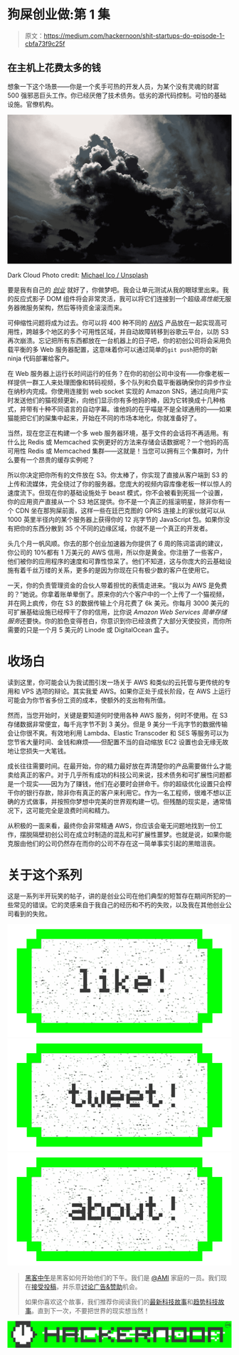 # 狗屎创业做:第 1 集

> 原文：<https://medium.com/hackernoon/shit-startups-do-episode-1-cbfa73f9c25f>

## 在主机上花费太多的钱

想象一下这个场景——你是一个炙手可热的开发人员，为某个没有灵魂的财富 500 强邪恶巨头工作。你已经厌倦了技术债务。低劣的源代码控制。可怕的基础设施。官僚机构。

![](img/604769ded357277c43006ea68664cd74.png)

Dark Cloud Photo credit: [Michael Ico / Unsplash](https://unsplash.com/search/dark-cloud?photo=Dc9r3VMU1Mo)

要是我有自己的 [*创业*](https://hackernoon.com/tagged/startup) 就好了，你做梦吧。我会让单元测试从我的眼球里出来。我的反应式影子 DOM 组件将会非常灵活，我可以将它们连接到一个超级*高性能*无服务器微服务架构，然后等待资金滚滚而来。

可伸缩性问题将成为过去。你可以将 400 种不同的 [AWS](https://hackernoon.com/tagged/aws) 产品放在一起实现高可用性，跨越多个地区的多个可用性区域，并自动故障转移到谷歌云平台，以防 S3 再次崩溃。忘记把所有东西都放在一台机器上的日子吧，你的初创公司将会采用负载平衡的多 Web 服务器配置，这意味着你可以通过简单的`git push`把你的新 ninja 代码部署给客户。

在 Web 服务器上运行长时间运行的任务？在你的初创公司中没有——你像老板一样提供一群工人来处理图像和转码视频，多个队列和负载平衡器确保你的异步作业在纳秒内完成。你使用连接到 web socket 实现的 Amazon SNS，通过向用户实时发送他们的猫视频更新，向他们显示你有多他妈的棒，因为它转换成十几种格式，并带有十种不同语言的自动字幕。谁他妈的在乎喵是不是全球通用的——如果猫能把它们的屎集中起来，开始在不同的市场本地化，你就准备好了。

当然，现在您正在构建一个多 web 服务器环境，基于文件的会话将不再适用。有什么比 Redis 或 Memcached 实例更好的方法来存储会话数据呢？一个他妈的高可用性 Redis 或 Memcached 集群——这就是！当您可以拥有三个集群时，为什么要有一个昂贵的缓存实例呢？

所以你决定把你所有的文件放在 S3。你太棒了，你实现了直接从客户端到 S3 的上传和流媒体，完全绕过了你的服务器。您庞大的视频内容库像老板一样以惊人的速度流下。但现在你的基础设施处于 beast 模式，你不会被看到死摇一个设置，你的应用资产直接从一个 S3 地区提供。你不是一个真正的摇滚明星，除非你有一个 CDN 坐在那狗屎前面，这样一些在廷巴克图的 GPRS 连接上的家伙就可以从 1000 英里半径内的某个服务器上获得你的 12 兆字节的 JavaScript 包。如果你没有把你的东西分散到 35 个不同的边缘区域，你就不是一个真正的开发者。

头几个月一帆风顺。你去的那个创业加速器为你提供了 6 周的陈词滥调的建议，你公司的 10%都有 1 万美元的 AWS 信用，所以你是黄金。你注册了一些客户，他们被你的应用程序的速度和可靠性惊呆了。他们不知道，这与你庞大的云基础设施有着千丝万缕的关系，更多的是因为你现在只有极少数的客户在使用它。

一天，你的负责管理资金的合伙人带着担忧的表情走进来。“我以为 AWS 是免费的？”她说。你拿着账单晕倒了。原来你的六个客户中的一个上传了一个猫视频，并在网上疯传，你在 S3 的数据传输上个月花费了 6k 美元。你每月 3000 美元的可扩展基础设施已经榨干了你的信用，比你说 *Amazon Web Services 简单存储服务*还要快。你的脸色变得苍白，你意识到你已经浪费了大部分天使投资，而你所需要的只是一个月 5 美元的 Linode 或 DigitalOcean 盒子。

# 收场白

读到这里，你可能会认为我试图引发一场关于 AWS 和类似的云托管与更传统的专用和 VPS 选项的辩论。其实我爱 AWS。如果你正处于成长阶段，在 AWS 上运行可能会为你节省多份工资的成本，使额外的支出物有所值。

然而，当您开始时，关键是要知道何时使用各种 AWS 服务，何时不使用。在 S3 存储数据非常便宜，每千兆字节不到 3 美分。但是 9 美分一千兆字节的数据传输会让你很不爽。有效地利用 Lambda、Elastic Transcoder 和 SES 等服务可以为您节省大量时间、金钱和麻烦——但配置不当的自动缩放 EC2 设置也会无缘无故地让您损失一大笔钱。

成长往往需要时间。在最开始，你的精力最好放在弄清楚你的产品需要做什么才能卖给真正的客户。对于几乎所有成功的科技公司来说，技术债务和可扩展性问题都是一个现实——因为为了赚钱，他们在必要时会拼命干。你的超级优化设置只会榨干你的银行存款，除非你有真正的客户来利用它。作为一名工程师，很难不想以正确的方式做事，并按照你梦想中完美的世界观构建一切。但残酷的现实是，通常情况下，这可能完全是浪费时间和精力。

从积极的一面来看，最终你会非常精通 AWS，你应该会毫无问题地找到一份工作，摆脱隔壁初创公司在成立时制造的混乱和可扩展性噩梦。也就是说，如果你能克服由他们的公司仍然存在而你的公司不存在这一简单事实引起的黑暗沮丧。

# 关于这个系列

这是一系列半开玩笑的帖子，讲的是创业公司在他们典型的短暂存在期间所犯的一些常见的错误。它的灵感来自于我自己的经历和不朽的失败，以及我在其他创业公司看到的失败。

[![](img/50ef4044ecd4e250b5d50f368b775d38.png)](http://bit.ly/HackernoonFB)[![](img/979d9a46439d5aebbdcdca574e21dc81.png)](https://goo.gl/k7XYbx)[![](img/2930ba6bd2c12218fdbbf7e02c8746ff.png)](https://goo.gl/4ofytp)

> [黑客中午](http://bit.ly/Hackernoon)是黑客如何开始他们的下午。我们是 [@AMI](http://bit.ly/atAMIatAMI) 家庭的一员。我们现在[接受投稿](http://bit.ly/hackernoonsubmission)，并乐意[讨论广告&赞助](mailto:partners@amipublications.com)机会。
> 
> 如果你喜欢这个故事，我们推荐你阅读我们的[最新科技故事](http://bit.ly/hackernoonlatestt)和[趋势科技故事](https://hackernoon.com/trending)。直到下一次，不要把世界的现实想当然！

![](img/be0ca55ba73a573dce11effb2ee80d56.png)